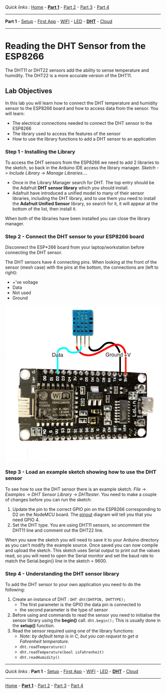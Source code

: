 *Quick links :*
[Home](/README.md) - [**Part 1**](/part1/README.md) - [Part 2](/part2/README.md) - [Part 3](/part3/README.md) - [Part 4](/part4/README.md)
***
**Part 1** - [Setup](/part1/PREREQ.md) - [First App](/part1/FIRSTAPP.md) - [WIFI](/part1/WIFI.md) - [LED](/part1/LED.md) - [**DHT**](/part1/DHT.md) - [Cloud](/part1/IOTCLOUD.md)
***

# Reading the DHT Sensor from the ESP8266

The DHT11 or DHT22 sensors add the ability to sense temperature and humidity.  The DHT22 is a more accurate version of the DHT11.

## Lab Objectives

In this lab you will learn how to connect the DHT temperature and humidity sensor to the ESP8266 board and how to access data from the sensor.  You will learn:

- The electrical connections needed to connect the DHT sensor to the ESP8266
- The library used to access the features of the sensor
- How to use the library functions to add a DHT sensor to an application

### Step 1 - Installing the Library

To access the DHT sensors from the ESP8266 we need to add 2 libraries to the sketch, so back in the Arduino IDE access the library manager.  *Sketch* -> *Include Library* -> *Manage Libraries...*.  

- Once in the Library Manager search for DHT.  The top entry should be the Adafruit **DHT sensor library** which you should install.
- Adafruit have introduced a unified model to many of their sensor libraries, including the DHT library, and to use them you need to install the **Adafruit Unified Sensor** library, so search for it, it will appear at the bottom of the list, then install it.

When both of the libraries have been installed you can close the library manager.

### Step 2 - Connect the DHT sensor to your ESP8266 board

Disconnect the ESP*266 board from your laptop/workstation before connecting the DHT sensor.

The DHT sensors have 4 connecting pins.  When looking at the front of the sensor (mesh case) with the pins at the bottom, the connections are (left to right):

- +'ve voltage
- Data
- Not used
- Ground

![ModeMCU DHT Wiring](/images/NodeMCU_DHT.jpg)

### Step 3 - Load an example sketch showing how to use the DHT sensor

To see how to use the DHT sensor there is an example sketch.  *File* -> *Examples* -> *DHT Sensor Library* -> *DHTtester*.  You need to make a couple of changes before you can run the sketch:

1. Update the pin to the correct GPIO pin on the ESP8266 corresponding to D2 on the NodeMCU board.  The [pinout](https://circuits4you.com/2017/12/31/nodemcu-pinout/) diagram will tell you that you need GPIO 4.
2. Set the DHT type.  You are using DHT11 sensors, so uncomment the DHT11 line and comment out the DHT22 line.

When you save the sketch you will need to save it to your Arduino directory as you can't modify the example source.  Once saved you can now compile and upload the sketch.  This sketch uses Serial output to print out the values read, so you will need to open the Serial monitor and set the baud rate to match the Serial.begin() line in the sketch = 9600.

### Step 4 - Understanding the DHT sensor library

To add the DHT sensor to your own application you need to do the following:

1. Create an instance of DHT : `DHT dht(DHTPIN, DHTTYPE);`
    - The first parameter is the GPIO the data pin is connected to
    - the second parameter is the type of sensor
2. Before using and commands to read the sensor you need to initialise the sensor library using the **begin()** call.  `dht.begin();`  This is usually done in the **setup()** function.
3. Read the sensor required using one of the library functions:
    - *Note: by default temp is in C, but you can request to get a Fahrenheit temperature.*
    - `dht.readTemperature()`
    - `dht.readTemperature(bool isFahrenheit)`
    - `dht.readHumidity()`

***
*Quick links :*
**Part 1** - [Setup](/part1/PREREQ.md) - [First App](/part1/FIRSTAPP.md) - [WIFI](/part1/WIFI.md) - [LED](/part1/LED.md) - [**DHT**](/part1/DHT.md) - [Cloud](/part1/IOTCLOUD.md)
***
[Home](/README.md) - [**Part 1**](/part1/README.md) - [Part 2](/part2/README.md) - [Part 3](/part3/README.md) - [Part 4](/part4/README.md)
